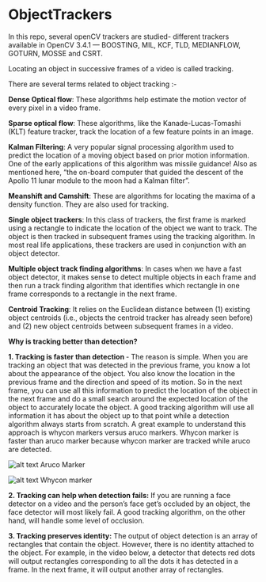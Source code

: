 # ObjectTrackers

In this repo, several openCV trackers are studied- different trackers available in OpenCV 3.4.1 — BOOSTING, MIL, KCF, TLD, MEDIANFLOW, GOTURN, MOSSE and CSRT.

Locating an object in successive frames of a video is called tracking.

There are several terms related to object tracking :-

<b>Dense Optical flow</b>: These algorithms help estimate the motion vector of every pixel in a video frame.

<b>Sparse optical flow</b>: These algorithms, like the Kanade-Lucas-Tomashi (KLT) feature tracker, track the location of a few feature points in an image.
    
    
<b>Kalman Filtering</b>: A very popular signal processing algorithm used to predict the location of a moving object based on prior motion information. One of the early applications of this algorithm was missile guidance! Also as mentioned here, “the on-board computer that guided the descent of the Apollo 11 lunar module to the moon had a Kalman filter”.
    
    
<b>Meanshift and Camshift</b>: These are algorithms for locating the maxima of a density function. They are also used for tracking.
    
    
<b>Single object trackers</b>: In this class of trackers, the first frame is marked using a rectangle to indicate the location of the object we want to track. The object is then tracked in subsequent frames using the tracking algorithm. In most real life applications, these trackers are used in conjunction with an object detector.
    
    
<b>Multiple object track finding algorithms</b>: In cases when we have a fast object detector, it makes sense to detect multiple objects in each frame and then run a track finding algorithm that identifies which rectangle in one frame corresponds to a rectangle in the next frame.

<b>Centroid Tracking</b>:  It relies on the Euclidean distance between (1) existing object centroids (i.e., objects the centroid tracker has already seen before) and (2) new object centroids between subsequent frames in a video.

<b>Why is tracking better than detection?</b>

<b>1. Tracking is faster than detection </b>- The reason is simple. When you are tracking an object that was detected in the previous frame, you know a lot about the appearance of the object. You also know the location in the previous frame and the direction and speed of its motion. So in the next frame, you can use all this information to predict the location of the object in the next frame and do a small search around the expected location of the object to accurately locate the object. A good tracking algorithm will use all information it has about the object up to that point while a detection algorithm always starts from scratch. A great example to understand this approach is whycon markers versus aruco markers. 
Whycon marker is faster than aruco marker because whycon marker are tracked while aruco are detected.


![alt text](https://github.com/sona-19/ObjectTrackers/blob/master/aruco.png)
Aruco Marker


![alt text](https://github.com/sona-19/ObjectTrackers/blob/master/whycon.png)
Whycon marker


<b>2. Tracking can help when detection fails:</b> If you are running a face detector on a video and the person’s face get’s occluded by an object, the face detector will most likely fail. A good tracking algorithm, on the other hand, will handle some level of occlusion.

<b>3. Tracking preserves identity:</b> The output of object detection is an array of rectangles that contain the object. However, there is no identity attached to the object. For example, in the video below, a detector that detects red dots will output rectangles corresponding to all the dots it has detected in a frame. In the next frame, it will output another array of rectangles.
